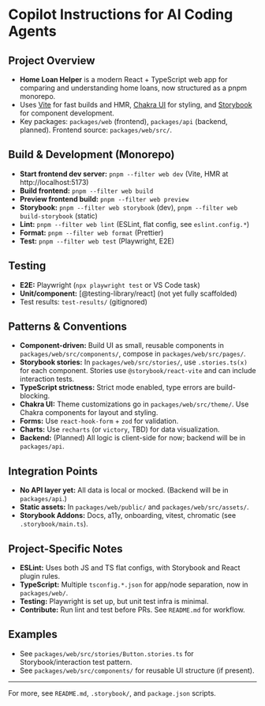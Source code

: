 # Copilot Instructions for AI Coding Agents

## Project Overview
- **Home Loan Helper** is a modern React + TypeScript web app for comparing and understanding home loans, now structured as a pnpm monorepo.
- Uses [Vite](https://vitejs.dev/) for fast builds and HMR, [Chakra UI](https://chakra-ui.com/) for styling, and [Storybook](https://storybook.js.org/) for component development.
- Key packages: `packages/web` (frontend), `packages/api` (backend, planned). Frontend source: `packages/web/src/`.

## Build & Development (Monorepo)
- **Start frontend dev server:** `pnpm --filter web dev` (Vite, HMR at http://localhost:5173)
- **Build frontend:** `pnpm --filter web build`
- **Preview frontend build:** `pnpm --filter web preview`
- **Storybook:** `pnpm --filter web storybook` (dev), `pnpm --filter web build-storybook` (static)
- **Lint:** `pnpm --filter web lint` (ESLint, flat config, see `eslint.config.*`)
- **Format:** `pnpm --filter web format` (Prettier)
- **Test:** `pnpm --filter web test` (Playwright, E2E)

## Testing
- **E2E:** Playwright (`npx playwright test` or VS Code task)
- **Unit/component:** [@testing-library/react] (not yet fully scaffolded)
- Test results: `test-results/` (gitignored)

## Patterns & Conventions
- **Component-driven:** Build UI as small, reusable components in `packages/web/src/components/`, compose in `packages/web/src/pages/`.
- **Storybook stories:** In `packages/web/src/stories/`, use `.stories.ts(x)` for each component. Stories use `@storybook/react-vite` and can include interaction tests.
- **TypeScript strictness:** Strict mode enabled, type errors are build-blocking.
- **Chakra UI:** Theme customizations go in `packages/web/src/theme/`. Use Chakra components for layout and styling.
- **Forms:** Use `react-hook-form` + `zod` for validation.
- **Charts:** Use `recharts` (or `victory`, TBD) for data visualization.
- **Backend:** (Planned) All logic is client-side for now; backend will be in `packages/api`.

## Integration Points
- **No API layer yet:** All data is local or mocked. (Backend will be in `packages/api`.)
- **Static assets:** In `packages/web/public/` and `packages/web/src/assets/`.
- **Storybook Addons:** Docs, a11y, onboarding, vitest, chromatic (see `.storybook/main.ts`).

## Project-Specific Notes
- **ESLint:** Uses both JS and TS flat configs, with Storybook and React plugin rules.
- **TypeScript:** Multiple `tsconfig.*.json` for app/node separation, now in `packages/web/`.
- **Testing:** Playwright is set up, but unit test infra is minimal.
- **Contribute:** Run lint and test before PRs. See `README.md` for workflow.

## Examples
- See `packages/web/src/stories/Button.stories.ts` for Storybook/interaction test pattern.
- See `packages/web/src/components/` for reusable UI structure (if present).

---
For more, see `README.md`, `.storybook/`, and `package.json` scripts.
